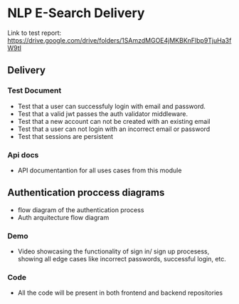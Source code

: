 # NLP E-Search Delivery

Link to test report: https://drive.google.com/drive/folders/1SAmzdMGOE4jMKBKnFlbp9TjuHa3fW9tI

## Delivery


### Test Document

- Test that a user can successfuly login with email and password.
- Test that a valid jwt passes the auth validator middleware.
- Test that a new account can not be created with an existing email 
- Test that a user can not login with an incorrect email or password 
- Test that sessions are persistent 

### Api docs  

- API documentantion for all uses cases from this module

## Authentication proccess diagrams  

- flow diagram of the authentication process 
- Auth arquitecture flow diagram 

### Demo

- Video showcasing the functionality of sign in/ sign up procesess, showing all edge cases like incorrect passwords, successful login, etc.

### Code

- All the code will be present in both frontend and backend repositories

